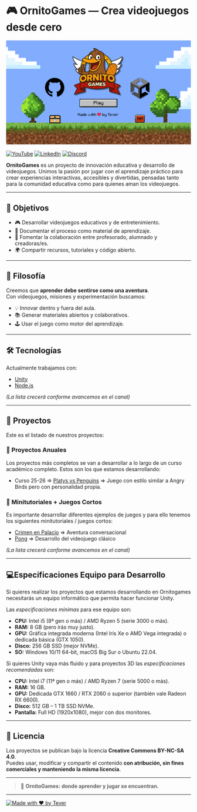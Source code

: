 # 🎮 OrnitoGames — Crea videojuegos desde cero

[![OrnitoGames GitHub Profile](ornitogames_github_profile.png)](https://github.com/devTever/ornitogames)

[![YouTube](https://img.shields.io/badge/YouTube-OrnitoGames-red?style=for-the-badge&logo=youtube)](https://www.youtube.com/@OrnitoGames_dev) [![LinkedIn](https://img.shields.io/badge/LinkedIn-OrnitoGames-blue?style=for-the-badge&logo=linkedin)](https://www.linkedin.com/company/ornitogames) [![Discord](https://img.shields.io/badge/Discord-OrnitoGames-5865F2?style=for-the-badge&logo=discord&logoColor=white)](https://discord.com/channels/1401974133117554689)

**OrnitoGames** es un proyecto de innovación educativa y desarrollo de videojuegos. Unimos la pasión por jugar con el aprendizaje práctico para crear experiencias interactivas, accesibles y divertidas, pensadas tanto para la comunidad educativa como para quienes aman los videojuegos.

---

## 🚀 Objetivos

- 🎮 Desarrollar videojuegos educativos y de entretenimiento.  
- 📖 Documentar el proceso como material de aprendizaje.  
- 🤝 Fomentar la colaboración entre profesorado, alumnado y creadoras/es.  
- 🌍 Compartir recursos, tutoriales y código abierto.  

---

## 🦦 Filosofía

Creemos que **aprender debe sentirse como una aventura**.  
Con videojuegos, misiones y experimentación buscamos:  

- 💡 Innovar dentro y fuera del aula.  
- 📚 Generar materiales abiertos y colaborativos.  
- 🕹️ Usar el juego como motor del aprendizaje.  

---


## 🛠️ Tecnologías

Actualmente trabajamos con:

- [Unity](https://unity.com/)  
- [Node.js](https://nodejs.org/)  

*(La lista crecerá conforme avancemos en el canal)*

---


## 🎨 Proyectos

Este es el listado de nuestros proyectos:


### 🚀​ Proyectos Anuales

Los proyectos más completos se van a desarrollar a lo largo de un curso académico completo. Estos son los que estamos desarrollando:

- Curso 25-26 => [Platys vs Penguins](https://github.com/devTever/platys-vs-penguins) => Juego con estilo similar a Angry Birds pero con personalidad propia.

### 🛴 Minitutoriales + Juegos Cortos

Es importante desarrollar diferentes ejemplos de juegos y para ello tenemos los siguientes minitutoriales / juegos cortos:

- [Crimen en Palacio](https://github.com/devTever/CrimenEnPalacio) => Aventura conversacional
- [Pong](https://github.com/devTever/pong-unity) => Desarrollo del videojuego clásico  

*(La lista crecerá conforme avancemos en el canal)*

---

## 💻​ Especificaciones Equipo para Desarrollo

Si quieres realizar los proyectos que estamos desarrollando en Ornitogames necesitarás un equipo informático que permita hacer funcionar Unity.

Las *especificaciones mínimas* para ese equipo son:
- **CPU:** Intel i5 (8ª gen o más) / AMD Ryzen 5 (serie 3000 o más).
- **RAM:** 8 GB (pero irás muy justo).
- **GPU:** Gráfica integrada moderna (Intel Iris Xe o AMD Vega integrada) o dedicada básica (GTX 1050).
- **Disco:** 256 GB SSD (mejor NVMe).
- **SO:** Windows 10/11 64-bit, macOS Big Sur o Ubuntu 22.04.

Si quieres Unity vaya más fluido y para proyectos 3D las *especificaciones recomendadas* son:
- **CPU:** Intel i7 (11ª gen o más) / AMD Ryzen 7 (serie 5000 o más).
- **RAM:** 16 GB.
- **GPU:** Dedicada GTX 1660 / RTX 2060 o superior (también vale Radeon RX 6600).
- **Disco:** 512 GB – 1 TB SSD NVMe.
- **Pantalla:** Full HD (1920x1080), mejor con dos monitores.

---

## 📜 Licencia

Los proyectos se publican bajo la licencia **Creative Commons BY-NC-SA 4.0**.  
Puedes usar, modificar y compartir el contenido **con atribución, sin fines comerciales y manteniendo la misma licencia**.  

---

> 🦦 **OrnitoGames: donde aprender y jugar se encuentran.**

---

[![Made with ❤️ by Tever](https://img.shields.io/badge/Made%20with%20❤️-by%20Tever-181717?logo=github)](https://github.com/devTever)
